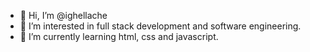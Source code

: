 - 👋 Hi, I’m @ighellache
- 👀 I’m interested in full stack development and software engineering.
- 🌱 I’m currently learning html, css and javascript.

<!---
ighellache/ighellache is a ✨ special ✨ repository because its `README.md` (this file) appears on your GitHub profile.
You can click the Preview link to take a look at your changes.
--->

